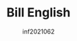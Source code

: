 ---
author: inf2021062
title: Bill English 
image_url: /images/William_English_in_2008.jpg
caption: Ο William Kirk English (27 Ιανουαρίου 1929 – 26 Ιουλίου 2020) ήταν Αμερικανός μηχανικός υπολογιστών που συνέβαλε στην ανάπτυξη του ποντικιού υπολογιστή ενώ εργαζόταν για τον Douglas Engelbart στο Augmentation Research Center της SRI International. Αργότερα θα εργαστεί για τη Xerox PARC και τη Sun Microsystems. Ο Bill English πιστώνεται με την πρώτη χρήση του όρου ποντίκι στην έκδοση του 1965 του "Computer-Aided Display Control".
categories:
  - Βιογραφία 
  - Αρχέτυπα 
  - Συσκευή Εισόδου
tags:
  - Bill English
  - Razer
---